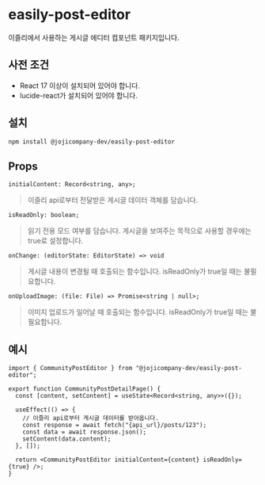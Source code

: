 # easily-post-editor

이즐리에서 사용하는 게시글 에디터 컴포넌트 패키지입니다.

## 사전 조건

- React 17 이상이 설치되어 있어야 합니다.
- lucide-react가 설치되어 있어야 합니다.

## 설치

```bash
npm install @jojicompany-dev/easily-post-editor
```

## Props

```tsx
initialContent: Record<string, any>;
```

> 이즐리 api로부터 전달받은 게시글 데이터 객체를 담습니다.

```tsx
isReadOnly: boolean;
```

> 읽기 전용 모드 여부를 담습니다. 게시글을 보여주는 목적으로 사용할 경우에는 true로 설정합니다.

```tsx
onChange: (editorState: EditorState) => void
```

> 게시글 내용이 변경될 때 호출되는 함수입니다. isReadOnly가 true일 때는 불필요합니다.

```tsx
onUploadImage: (file: File) => Promise<string | null>;
```

> 이미지 업로드가 일어날 때 호출되는 함수입니다. isReadOnly가 true일 때는 불필요합니다.

## 예시

```tsx
import { CommunityPostEditor } from "@jojicompany-dev/easily-post-editor";

export function CommunityPostDetailPage() {
  const [content, setContent] = useState<Record<string, any>>({});

  useEffect(() => {
    // 이즐리 api로부터 게시글 데이터를 받아옵니다.
    const response = await fetch("{api_url}/posts/123");
    const data = await response.json();
    setContent(data.content);
  }, []);

  return <CommunityPostEditor initialContent={content} isReadOnly={true} />;
}
```
